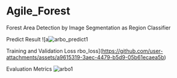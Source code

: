 # Agile_Forest

Forest Area Detection by Image Segmentation as Region Classifier

Predict Result 
![a![arbo_predict1](https://github.com/user-attachments/assets/b0e21c07-47e7-44be-8421-3eb240401680)

Training and Validation Loss
rbo_loss](https://github.com/user-attachments/assets/a9615319-3aec-4479-b5d9-05b61ecaea5b)

Evaluation Metrics
![arbo1](https://github.com/user-attachments/assets/fe611404-3261-46de-8484-efcc9f6c9c18)
